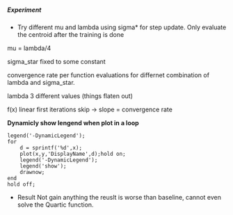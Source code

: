 ##### Experiment

- Try different mu and lambda using sigma* for step update. Only evaluate the centroid after the training is done  

mu = lambda/4

sigma_star fixed to some constant

convergence rate per function evaluations for differnet combination of lambda and sigma_star.

lambda 3 different values (things flaten out)

f(x) linear first iterations skip -> slope = convergence rate 

**Dynamicly show lengend when plot in a loop**

```
legend('-DynamicLegend');
for 
	d = sprintf('%d',x);
	plot(x,y,'DisplayName',d);hold on;
	legend('-DynamicLegend');
    legend('show');
    drawnow;
end
hold off;
```

- Result
	Not gain anything the reuslt is worse than baseline, cannot even solve the Quartic function.

